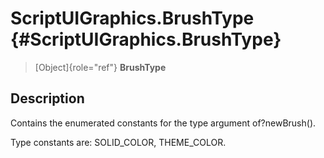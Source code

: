 ScriptUIGraphics.BrushType {#ScriptUIGraphics.BrushType}
==========================

> [Object]{role="ref"} **BrushType**

Description
-----------

Contains the enumerated constants for the type argument of?newBrush().

Type constants are: SOLID\_COLOR, THEME\_COLOR.
